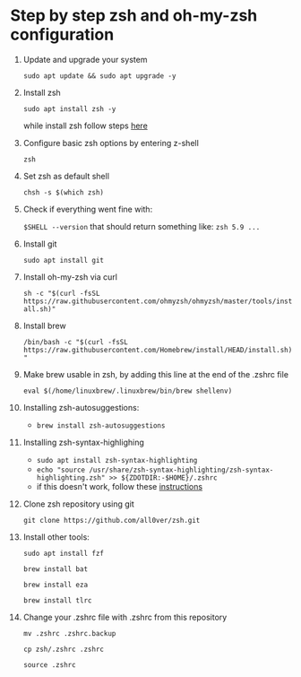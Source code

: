 # Step by step zsh and oh-my-zsh configuration

1. Update and upgrade your system

    `sudo apt update && sudo apt upgrade -y`
2. Install zsh

    `sudo apt install zsh -y`

    while install zsh follow steps [here](https://github.com/ohmyzsh/ohmyzsh/wiki/Installing-ZSH)
3. Configure basic zsh options by entering z-shell

    `zsh`
4. Set zsh as default shell

    `chsh -s $(which zsh)`
5. Check if everything went fine with:

    `$SHELL --version`
    that should return something like: `zsh 5.9 ...`
6. Install git

    `sudo apt install git`
7. Install oh-my-zsh via curl

    `sh -c "$(curl -fsSL https://raw.githubusercontent.com/ohmyzsh/ohmyzsh/master/tools/install.sh)"`
8. Install brew

    `/bin/bash -c "$(curl -fsSL https://raw.githubusercontent.com/Homebrew/install/HEAD/install.sh)"`
9. Make brew usable in zsh, by adding this line at the end of the .zshrc file

    `eval $(/home/linuxbrew/.linuxbrew/bin/brew shellenv)`
10. Installing zsh-autosuggestions:

    - `brew install zsh-autosuggestions`
11. Installing zsh-syntax-highlighing

    - `sudo apt install zsh-syntax-highlighting`
    - `echo "source /usr/share/zsh-syntax-highlighting/zsh-syntax-highlighting.zsh" >> ${ZDOTDIR:-$HOME}/.zshrc` 
    - if this doesn't work, follow these [instructions](https://github.com/zsh-users/zsh-syntax-highlighting/blob/master/INSTALL.md)
12. Clone zsh repository using git

    `git clone https://github.com/all0ver/zsh.git`
13. Install other tools:

    `sudo apt install fzf`
    
    `brew install bat`
    
    `brew install eza`
    
    `brew install tlrc`
15. Change your .zshrc file with .zshrc from this repository

    `mv .zshrc .zshrc.backup`
    
    `cp zsh/.zshrc .zshrc`
    
    `source .zshrc`
